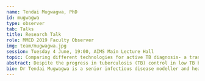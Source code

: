```yaml
---
name: Tendai Mugwagwa, PhD
id: mugwagwa
type: observer
tab: Talks
title: Research Talk
role: MMED 2019 Faculty Observer
img: team/mugwagwa.jpg
session: Tuesday 4 June, 19:00, AIMS Main Lecture Hall
topic: Comparing different technologies for active TB diagnosis- a transmission-dynamic-health-economic modelling study
abstract: Despite the progress in tuberculosis (TB) control in low TB burden countries, there are still diagnostic delays in existing clinical pathways. Ongoing transmission and inadequate treatment could drive resistance making TB an even bigger public health problem.  New technologies such as GeneXpert MTB/RIF (Xpert) and/or whole genome sequencing (WGS) provide more rapid diagnosis but their cost-effectiveness is still to be explored in these settings. In this talk I will discuss how an integrated transmission-dynamic health-economic model is used to identify the optimal strategy in specific settings, taking careful consideration of patients’ needs regarding testing and treatment as well as government budget constraints.
bio: Dr Tendai Mugwagwa is a senior infectious disease modeller and health economist at Public Health England (PHE). She is also a visiting Research fellow at Imperial College, London. Tendai graduated from AIMS in 2004 and went on to pursue her passion for health sciences. She obtained a Master’s in Applied Mathematics from the University of Cape Town in 2005. She went on to obtain a PhD in Theoretical Immunology from Utrecht University in the Netherlands in 2010. Tendai spent her postdoctoral fellowship years at the University of Rochester medical centre, USA and Imperial College London, UK were her research covered within host and population level mathematical models of HIV, Influenza A, TB and HCV. She joined PHE in 2013 where she now integrates infectious disease models with health economic models to provide policy makers with evidence for public health decisions. Her current focus is on TB epidemiology with particular focus on social groups with limited access to health care.
---
```

